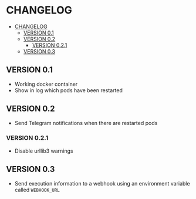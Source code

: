 # CHANGELOG

- [CHANGELOG](#changelog)
  - [VERSION 0.1](#version-01)
  - [VERSION 0.2](#version-02)
    - [VERSION 0.2.1](#version-021)
  - [VERSION 0.3](#version-03)

## VERSION 0.1

- Working docker container
- Show in log which pods have been restarted

## VERSION 0.2

- Send Telegram notifications when there are restarted pods

### VERSION 0.2.1

- Disable urllib3 warnings

## VERSION 0.3

- Send execution information to a webhook using an environment variable called `WEBHOOK_URL`
